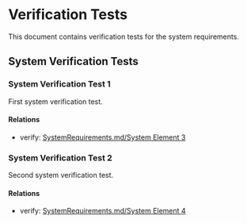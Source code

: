# Verification Tests

This document contains verification tests for the system requirements.

## System Verification Tests

### System Verification Test 1

First system verification test.

#### Relations
* verify: [SystemRequirements.md/System Element 3](SystemRequirements.html#system-element-3)

### System Verification Test 2

Second system verification test.

#### Relations
* verify: [SystemRequirements.md/System Element 4](SystemRequirements.html#system-element-4)